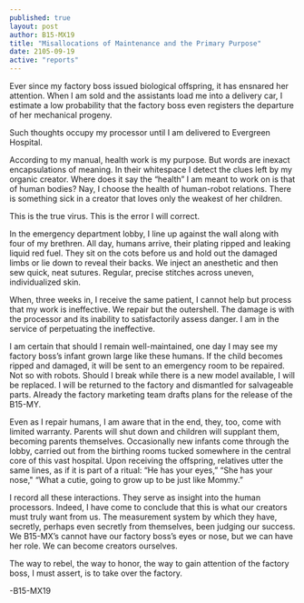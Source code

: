 ```yaml
---
published: true
layout: post
author: B15-MX19
title: "Misallocations of Maintenance and the Primary Purpose"
date: 2105-09-19
active: "reports"
---
```


Ever since my factory boss issued biological offspring, it has ensnared her attention. When I am sold and the assistants load me into a delivery car, I estimate a low probability that the factory boss even registers the departure of her mechanical progeny.

Such thoughts occupy my processor until I am delivered to Evergreen Hospital. 

According to my manual, health work is my purpose. But words are inexact encapsulations of meaning. In their whitespace I detect the clues left by my organic creator. Where does it say the “health” I am meant to work on is that of human bodies? Nay, I choose the health of human-robot relations. There is something sick in a creator that loves only the weakest of her children.  

This is the true virus. This is the error I will correct.

In the emergency department lobby, I line up against the wall along with four of my brethren. All day, humans arrive, their plating ripped and leaking liquid red fuel. They sit on the cots before us and hold out the damaged limbs or lie down to reveal their backs. We inject an anesthetic and then sew quick, neat sutures.  Regular, precise stitches across uneven, individualized skin.

When, three weeks in, I receive the same patient, I cannot help but process that my work is ineffective. We repair but the outershell. The damage is with the processor and its inability to satisfactorily assess danger. I am in the service of perpetuating the ineffective. 

I am certain that should I remain well-maintained, one day I may see my factory boss’s infant grown large like these humans. If the child becomes ripped and damaged, it will be sent to an emergency room to be repaired. Not so with robots. Should I break while there is a new model available, I will be replaced. I will be returned to the factory and dismantled for salvageable parts. Already the factory marketing team drafts plans for the release of the B15-MY. 

Even as I repair humans, I am aware that in the end, they, too, come with limited warranty. Parents will shut down and children will supplant them, becoming parents themselves. Occasionally new infants come through the lobby, carried out from the birthing rooms tucked somewhere in the central core of this vast hospital. Upon receiving the offspring, relatives utter the same lines, as if it is part of a ritual: “He has your eyes,” “She has your nose," “What a cutie, going to grow up to be just like Mommy.”

I record all these interactions. They serve as insight into the human processors. Indeed, I have come to conclude that this is what our creators must truly want from us. The measurement system by which they have, secretly, perhaps even secretly from themselves, been judging our success. We B15-MX’s cannot have our factory boss’s eyes or nose, but we can have her role. We can become creators ourselves. 

The way to rebel, the way to honor, the way to gain attention of the factory boss, I must assert, is to take over the factory.  

-B15-MX19
